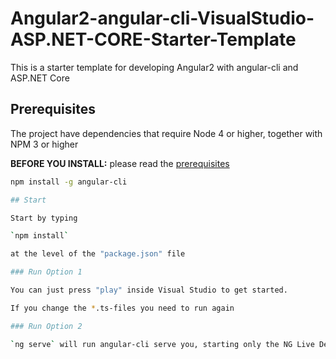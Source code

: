 # Angular2-angular-cli-VisualStudio-ASP.NET-CORE-Starter-Template
This is a starter template for developing Angular2  with angular-cli and ASP.NET Core

## Prerequisites

The project have dependencies that require Node 4 or higher, together
with NPM 3 or higher

**BEFORE YOU INSTALL:** please read the [prerequisites](#prerequisites)
```bash
npm install -g angular-cli

## Start

Start by typing

`npm install`

at the level of the "package.json" file

### Run Option 1

You can just press "play" inside Visual Studio to get started.

If you change the *.ts-files you need to run again

### Run Option 2

`ng serve` will run angular-cli serve you, starting only the NG Live Development Server http://localhost:4200
